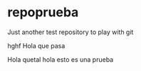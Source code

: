 # repoprueba
Just another test repository to play with git

hghf
Hola que pasa

Hola quetal 
hola esto es una prueba

